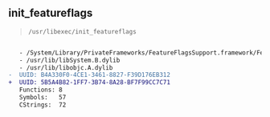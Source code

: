 ## init_featureflags

> `/usr/libexec/init_featureflags`

```diff

   - /System/Library/PrivateFrameworks/FeatureFlagsSupport.framework/FeatureFlagsSupport
   - /usr/lib/libSystem.B.dylib
   - /usr/lib/libobjc.A.dylib
-  UUID: B4A330F0-4CE1-3461-8827-F39D176EB312
+  UUID: 5B5A4B82-1FF7-3B74-8A28-BF7F99CC7C71
   Functions: 8
   Symbols:   57
   CStrings:  72

```

